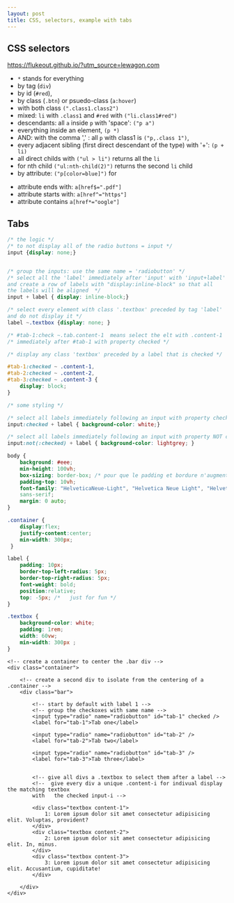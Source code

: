 ```yaml
---
layout: post
title: CSS, selectors, example with tabs
---
```


## CSS selectors

https://flukeout.github.io/?utm_source=lewagon.com


- `*` stands for everything
- by tag (`div`)
- by id (`#red`),
- by class (`.btn`)  or psuedo-class (`a:hover`)
- with both class `(".class1.class2")`
- mixed: `li` with `.class1` and `#red` with `("li.class1#red")`
- descendants: all `a`  inside `p` with 'space': `("p a")`
- everything inside an element, `(p *)`
- AND: with the comma ',' : all `p`   with class1 is `("p,.class 1")`,
- every adjacent sibling (first direct descendant of the type) with '+':  `(p + li)` 
- all direct childs with `("ul > li")`  returns all the `li`
- for nth child `("ul:nth-child(2)")` returns the second `li` child
- by attribute: `("p[color=blue]")` for  <p style="color:blue;">
- attribute ends with:  `a[href$=".pdf"]`
- attribute starts with: `a[href^="https"]`
- attribute contains `a[href*="oogle"]`

## Tabs


```css
/* the logic */
/* to not display all of the radio buttons = input */
input {display: none;} 


/* group the inputs: use the same name = 'radiobutton' */
/* select all the 'label' immediately after 'input' with 'input+label'
and create a row of labels with "display:inline-block" so that all
the labels will be aligned  */
input + label { display: inline-block;} 

/* select every element with class '.textbox' preceded by tag 'label'
and do not display it */
label ~.textbox {display: none; } 

/* #tab-1:check ~.tab.content-1  means select the elt with .content-1
/* immediately after #tab-1 with property checked */

/* display any class 'textbox' preceded by a label that is checked */

#tab-1:checked ~ .content-1,
#tab-2:checked ~ .content-2,
#tab-3:checked ~ .content-3 {
    display: block;
}

/* some styling */

/* select all labels immediately following an input with property checked */
input:checked + label { background-color: white;}

/* select all labels immediately following an input with property NOT checked */
input:not(:checked) + label { background-color: lightgrey; }

body {
    background: #eee;
    min-height: 100vh;
    box-sizing: border-box; /* pour que le padding et bordure n'augmentent plus la largeur */
    padding-top: 10vh;
    font-family: "HelveticaNeue-Light", "Helvetica Neue Light", "Helvetica Neue", Helvetica, Arial, "Lucida Grande",
    sans-serif;
    margin: 0 auto;
}

.container {
    display:flex;
    justify-content:center;
    min-width: 300px;
 }

label { 
    padding: 10px;
    border-top-left-radius: 5px;
    border-top-right-radius: 5px;
    font-weight: bold;
    position:relative;
    top: -5px; /*   just for fun */
}

.textbox { 
    background-color: white;
    padding: 1rem;
    width: 60vw;
    min-width: 300px ;
}

```
    

```
<!-- create a container to center the .bar div -->
<div class="container">

    <!-- create a second div to isolate from the centering of a .container -->
    <div class="bar">
    
        <!-- start by default with label 1 -->
        <!-- group the checkoxes with same name -->
        <input type="radio" name="radiobutton" id="tab-1" checked />
        <label for="tab-1">Tab one</label>

        <input type="radio" name="radiobutton" id="tab-2" />
        <label for="tab-2">Tab two</label>

        <input type="radio" name="radiobutton" id="tab-3" />
        <label for="tab-3">Tab three</label>


        <!-- give all divs a .textbox to select them after a label -->
        <!--  give every div a unique .content-i for indivual display the matching textbox
        with   the checked input-i -->
        
        <div class="textbox content-1">
            1: Lorem ipsum dolor sit amet consectetur adipisicing elit. Voluptas, provident?
        </div>
        <div class="textbox content-2">
            2: Lorem ipsum dolor sit amet consectetur adipisicing elit. In, minus.
        </div>
        <div class="textbox content-3">
            3: Lorem ipsum dolor sit amet consectetur adipisicing elit. Accusantium, cupiditate!
        </div>
        
    </div>
</div>

```
    
    
